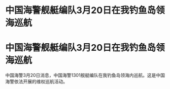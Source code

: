# 中国海警舰艇编队3月20日在我钓鱼岛领海巡航

# 中国海警舰艇编队3月20日在我钓鱼岛领海巡航

中国海警3月20日消息，中国海警1301舰艇编队在我钓鱼岛领海内巡航。这是中国海警依法开展的维权巡航活动。

